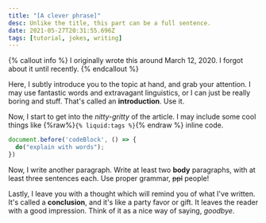 ```yaml
---
title: "[A clever phrase]"
desc: Unlike the title, this part can be a full sentence.
date: 2021-05-27T20:31:55.696Z
tags: [tutorial, jokes, writing]
---
```

{% callout info %}
I originally wrote this around March 12, 2020. I forgot about it until recently.
{% endcallout %}

Here, I subtly introduce you to the topic at hand, and grab your attention. I may use fantastic words and extravagant linguistics, or I can just be really boring and stuff. That's called an **introduction**. Use it.

Now, I start to get into the _nitty-gritty_ of the article. I may include some cool things like {%raw%}`{% liquid:tags %}`{% endraw %} inline code.

```js
document.before('codeBlock', () => {
  do("explain with words");
})
```

Now, I write another paragraph. Write at least two **body** paragraphs, with at least three sentences each. Use proper grammar, ~~ppl~~ people!

Lastly, I leave you with a thought which will remind you of what I've written. It's called a **conclusion**, and it's like a party favor or gift. It leaves the reader with a good impression. Think of it as a nice way of saying, _goodbye_.

